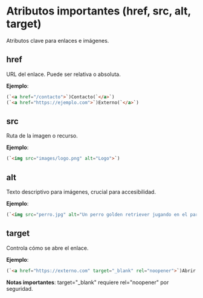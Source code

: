 # Atributos importantes (href, src, alt, target)

Atributos clave para enlaces e imágenes.

## href

URL del enlace. Puede ser relativa o absoluta.

**Ejemplo**:

```html
(`<a href="/contacto">`)Contacto(`</a>`)
(`<a href="https://ejemplo.com">`)Externo(`</a>`)
```

## src

Ruta de la imagen o recurso.

**Ejemplo**:

```html
(`<img src="images/logo.png" alt="Logo">`)
```

## alt

Texto descriptivo para imágenes, crucial para accesibilidad.

**Ejemplo**:

```html
(`<img src="perro.jpg" alt="Un perro golden retriever jugando en el parque">`)
```

## target

Controla cómo se abre el enlace.

**Ejemplo**:

```html
(`<a href="https://externo.com" target="_blank" rel="noopener">`)Abrir en nueva pestaña(`</a>`)
```

**Notas importantes**: target="_blank" requiere rel="noopener" por seguridad.